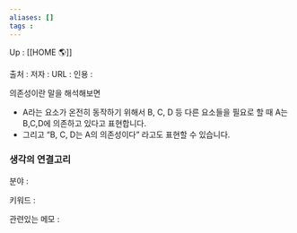 ```yaml
---
aliases: []
tags : 
---
```

Up : [[HOME 🌎]]

출처 :
저자 :
URL : 
인용 : 


의존성이란 말을 해석해보면

-   A라는 요소가 온전히 동작하기 위해서 B, C, D 등 다른 요소들을 필요로 할 때 A는 B,C,D에 의존하고 있다고 표현합니다.
-   그리고 “B, C, D는 A의 의존성이다” 라고도 표현할 수 있습니다.


### 생각의 연결고리
분야 :

키워드 :

관련있는 메모 :
